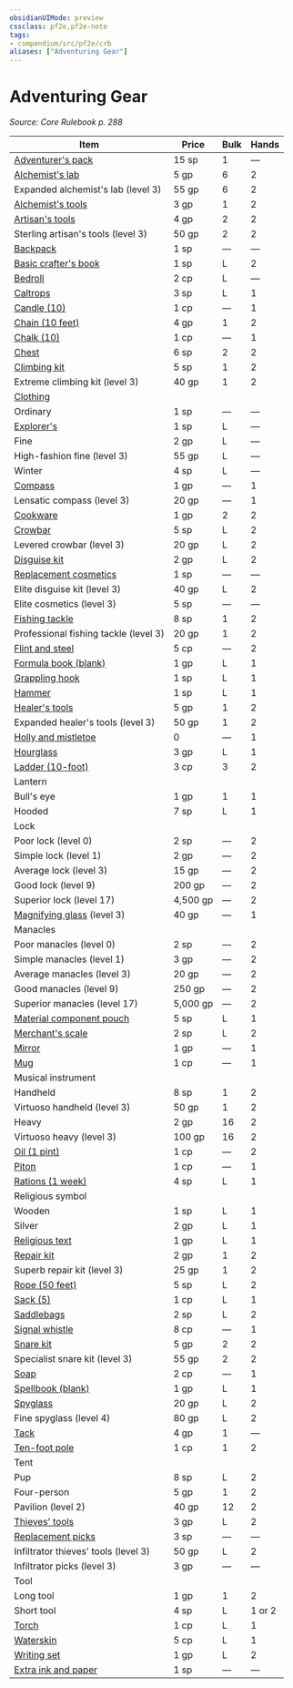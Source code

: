 ```yaml
---
obsidianUIMode: preview
cssclass: pf2e,pf2e-note
tags:
- compendium/src/pf2e/crb
aliases: ["Adventuring Gear"]
---
```

# Adventuring Gear  
*Source: Core Rulebook p. 288*  

| Item | Price | Bulk | Hands |
|------|-------|------|-------|
| [Adventurer's pack](../../Compendium/equipment/items/adventurers-pack.md) | 15 sp | 1 | — |
| [Alchemist's lab](../../Compendium/equipment/items/alchemists-lab.md) | 5 gp | 6 | 2 |
| Expanded alchemist's lab (level 3) | 55 gp | 6 | 2 |
| [Alchemist's tools](../../Compendium/equipment/items/alchemists-tools.md) | 3 gp | 1 | 2 |
| [Artisan's tools](../../Compendium/equipment/items/artisans-tools.md) | 4 gp | 2 | 2 |
| Sterling artisan's tools (level 3) | 50 gp | 2 | 2 |
| [Backpack](../../Compendium/equipment/items/backpack.md) | 1 sp | — | — |
| [Basic crafter's book](../../Compendium/equipment/items/basic-crafters-book.md) | 1 sp | L | 2 |
| [Bedroll](../../Compendium/equipment/items/bedroll.md) | 2 cp | L | — |
| [Caltrops](../../Compendium/equipment/items/caltrops.md) | 3 sp | L | 1 |
| [Candle (10)](../../Compendium/equipment/items/candle-10.md) | 1 cp | — | 1 |
| [Chain (10 feet)](../../Compendium/equipment/items/chain-10-feet.md) | 4 gp | 1 | 2 |
| [Chalk (10)](../../Compendium/equipment/items/chalk-10.md) | 1 cp | — | 1 |
| [Chest](../../Compendium/equipment/items/chest.md) | 6 sp | 2 | 2 |
| [Climbing kit](../../Compendium/equipment/items/climbing-kit.md) | 5 sp | 1 | 2 |
| Extreme climbing kit (level 3) | 40 gp | 1 | 2 |
| [Clothing](../../Compendium/equipment/items/clothing.md) |  |  |  |
| Ordinary | 1 sp | — | — |
| [Explorer's](../../Compendium/equipment/items/explorers-clothing.md) | 1 sp | L | — |
| Fine | 2 gp | L | — |
| High-fashion fine (level 3) | 55 gp | L | — |
| Winter | 4 sp | L | — |
| [Compass](../../Compendium/equipment/items/compass.md) | 1 gp | — | 1 |
| Lensatic compass (level 3) | 20 gp | — | 1 |
| [Cookware](../../Compendium/equipment/items/cookware.md) | 1 gp | 2 | 2 |
| [Crowbar](../../Compendium/equipment/items/crowbar.md) | 5 sp | L | 2 |
| Levered crowbar (level 3) | 20 gp | L | 2 |
| [Disguise kit](../../Compendium/equipment/items/disguise-kit.md) | 2 gp | L | 2 |
| [Replacement cosmetics](../../Compendium/equipment/items/replacement-cosmetics.md) | 1 sp | — | — |
| Elite disguise kit (level 3) | 40 gp | L | 2 |
| Elite cosmetics (level 3) | 5 sp | — | — |
| [Fishing tackle](../../Compendium/equipment/items/fishing-tackle.md) | 8 sp | 1 | 2 |
| Professional fishing tackle (level 3) | 20 gp | 1 | 2 |
| [Flint and steel](../../Compendium/equipment/items/flint-and-steel.md) | 5 cp | — | 2 |
| [Formula book (blank)](../../Compendium/equipment/items/formula-book-blank.md) | 1 gp | L | 1 |
| [Grappling hook](../../Compendium/equipment/items/grappling-hook.md) | 1 sp | L | 1 |
| [Hammer](../../Compendium/equipment/items/hammer.md) | 1 sp | L | 1 |
| [Healer's tools](../../Compendium/equipment/items/healers-tools.md) | 5 gp | 1 | 2 |
| Expanded healer's tools (level 3) | 50 gp | 1 | 2 |
| [Holly and mistletoe](../../Compendium/equipment/items/holly-and-mistletoe.md) | 0 | — | 1 |
| [Hourglass](../../Compendium/equipment/items/hourglass.md) | 3 gp | L | 1 |
| [Ladder (10-foot)](../../Compendium/equipment/items/ladder-10-foot.md) | 3 cp | 3 | 2 |
| Lantern |  |  |  |
| Bull's eye | 1 gp | 1 | 1 |
| Hooded | 7 sp | L | 1 |
| Lock |  |  |  |
| Poor lock (level 0) | 2 sp | — | 2 |
| Simple lock (level 1) | 2 gp | — | 2 |
| Average lock (level 3) | 15 gp | — | 2 |
| Good lock (level 9) | 200 gp | — | 2 |
| Superior lock (level 17) | 4,500 gp | — | 2 |
| [Magnifying glass](../../Compendium/equipment/items/magnifying-glass.md) (level 3) | 40 gp | — | 1 |
| Manacles |  |  |  |
| Poor manacles (level 0) | 2 sp | — | 2 |
| Simple manacles (level 1) | 3 gp | — | 2 |
| Average manacles (level 3) | 20 gp | — | 2 |
| Good manacles (level 9) | 250 gp | — | 2 |
| Superior manacles (level 17) | 5,000 gp | — | 2 |
| [Material component pouch](../../Compendium/equipment/items/material-component-pouch.md) | 5 sp | L | 1 |
| [Merchant's scale](../../Compendium/equipment/items/merchants-scale.md) | 2 sp | L | 2 |
| [Mirror](../../Compendium/equipment/items/mirror.md) | 1 gp | — | 1 |
| [Mug](../../Compendium/equipment/items/mug.md) | 1 cp | — | 1 |
| Musical instrument |  |  |  |
| Handheld | 8 sp | 1 | 2 |
| Virtuoso handheld (level 3) | 50 gp | 1 | 2 |
| Heavy | 2 gp | 16 | 2 |
| Virtuoso heavy (level 3) | 100 gp | 16 | 2 |
| [Oil (1 pint)](../../Compendium/equipment/items/oil-1-pint.md) | 1 cp | — | 2 |
| [Piton](../../Compendium/equipment/items/piton.md) | 1 cp | — | 1 |
| [Rations (1 week)](../../Compendium/equipment/items/rations-1-week.md) | 4 sp | L | 1 |
| Religious symbol |  |  |  |
| Wooden | 1 sp | L | 1 |
| Silver | 2 gp | L | 1 |
| [Religious text](../../Compendium/equipment/items/religious-text.md) | 1 gp | L | 1 |
| [Repair kit](../../Compendium/equipment/items/repair-kit.md) | 2 gp | 1 | 2 |
| Superb repair kit (level 3) | 25 gp | 1 | 2 |
| [Rope (50 feet)](../../Compendium/equipment/items/rope-50-feet.md) | 5 sp | L | 2 |
| [Sack (5)](../../Compendium/equipment/items/sack-5.md) | 1 cp | L | 1 |
| [Saddlebags](../../Compendium/equipment/items/saddlebags.md) | 2 sp | L | 2 |
| [Signal whistle](../../Compendium/equipment/items/signal-whistle.md) | 8 cp | — | 1 |
| [Snare kit](../../Compendium/equipment/items/snare-kit.md) | 5 gp | 2 | 2 |
| Specialist snare kit (level 3) | 55 gp | 2 | 2 |
| [Soap](../../Compendium/equipment/items/soap.md) | 2 cp | — | 1 |
| [Spellbook (blank)](../../Compendium/equipment/items/spellbook-blank.md) | 1 gp | L | 1 |
| [Spyglass](../../Compendium/equipment/items/spyglass.md) | 20 gp | L | 2 |
| Fine spyglass (level 4) | 80 gp | L | 2 |
| [Tack](../../Compendium/equipment/items/tack.md) | 4 gp | 1 | — |
| [Ten-foot pole](../../Compendium/equipment/items/ten-foot-pole.md) | 1 cp | 1 | 2 |
| Tent |  |  |  |
| Pup | 8 sp | L | 2 |
| Four-person | 5 gp | 1 | 2 |
| Pavilion (level 2) | 40 gp | 12 | 2 |
| [Thieves' tools](../../Compendium/equipment/items/thieves-tools.md) | 3 gp | L | 2 |
| [Replacement picks](../../Compendium/equipment/items/replacement-picks.md) | 3 sp | — | — |
| Infiltrator thieves' tools (level 3) | 50 gp | L | 2 |
| Infiltrator picks (level 3) | 3 gp | — | — |
| Tool |  |  |  |
| Long tool | 1 gp | 1 | 2 |
| Short tool | 4 sp | L | 1 or 2 |
| [Torch](../../Compendium/equipment/items/torch.md) | 1 cp | L | 1 |
| [Waterskin](../../Compendium/equipment/items/waterskin.md) | 5 cp | L | 1 |
| [Writing set](../../Compendium/equipment/items/writing-set.md) | 1 gp | L | 2 |
| [Extra ink and paper](../../Compendium/equipment/items/extra-ink-and-paper.md) | 1 sp | — | — |